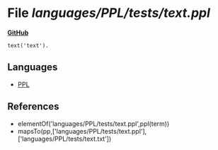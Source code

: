 # File _languages/PPL/tests/text.ppl_
**[GitHub](https://github.com/softlang/yas/blob/master/languages/PPL/tests/text.ppl)**
```
text('text').

```

## Languages
* [PPL](../languages/PPL.md)

## References
* elementOf('languages/PPL/tests/text.ppl',ppl(term))
* mapsTo(pp,['languages/PPL/tests/text.ppl'],['languages/PPL/tests/text.txt'])
